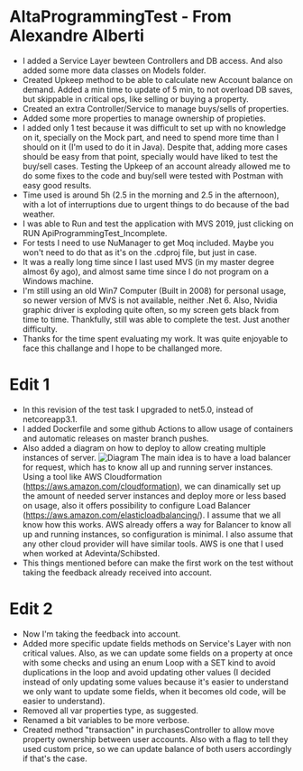 # AltaProgrammingTest - From Alexandre Alberti

- I added a Service Layer bewteen Controllers and DB access. And also added some more data classes on Models folder.
- Created Upkeep method to be able to calculate new Account balance on demand. Added a min time to update of 5 min, to not overload DB saves, but skippable in critical ops, like selling or buying a property.
- Created an extra Controller/Service to manage buys/sells of properties.
- Added some more properties to manage ownership of propieties.
- I added only 1 test because it was difficult to set up with no knowledge on it, specially on the Mock part, and need to spend more time than I should on it (I'm used to do it in Java). Despite that, adding more cases should be easy from that point, specially would have liked to test the buy/sell cases. Testing the Upkeep of an account already allowed me to do some fixes to the code and buy/sell were tested with Postman with easy good results.
- Time used is around 5h (2.5 in the morning and 2.5 in the afternoon), with a lot of interruptions due to urgent things to do because of the bad weather.
- I was able to Run and test the application with MVS 2019, just clicking on RUN ApiProgrammingTest_Incomplete.
- For tests I need to use NuManager to get Moq included. Maybe you won't need to do that as it's on the .cdproj file, but just in case.
- It was a really long time since I last used MVS (in my master degree almost 6y ago), and almost same time since I do not program on a Windows machine.
- I'm still using an old Win7 Computer (Built in 2008) for personal usage, so newer version of MVS is not available, neither .Net 6. Also, Nvidia graphic driver is exploding quite often, so my screen gets black from time to time. Thankfully, still was able to complete the test. Just another difficulty.
- Thanks for the time spent evaluating my work. It was quite enjoyable to face this challange and I hope to be challanged more.

# Edit 1
- In this revision of the test task I upgraded to net5.0, instead of netcoreapp3.1.
- I added Dockerfile and some github Actions to allow usage of containers and automatic releases on master branch pushes. 
- Also added a diagram on how to deploy to allow creating multiple instances of server. ![Diagram]([https://github.com/AlexandreAlberti/AltaProgrammingTest/blob/master/Diagram.png]) The main idea is to have a load balancer for request, which has to know all up and running server instances. Using a tool like AWS Cloudformation (https://aws.amazon.com/cloudformation), we can dinamically set up the amount of needed server instances and deploy more or less based on usage, also it offers possibility to configure Load Balancer (https://aws.amazon.com/elasticloadbalancing/). I assume that we all know how this works. AWS already offers a way for Balancer to know all up and running instances, so configuration is minimal. I also assume that any other cloud provider will have similar tools. AWS is one that I used when worked at Adevinta/Schibsted.
- This things mentioned before can make the first work on the test without taking the feedback already received into account.

# Edit 2
- Now I'm taking the feedback into account.
- Added more specific update fields methods on Service's Layer with non critical values. Also, as we can update some fields on a property at once with some checks and using an enum Loop with a SET kind to avoid duplications in the loop and avoid updating other values (I decided instead of only updating some values because it's easier to understand we only want to update some fields, when it becomes old code, will be easier to understand).
- Removed all var properties type, as suggested.
- Renamed a bit variables to be more verbose.
- Created method "transaction" in purchasesController to allow move property ownership between user accounts. Also with a flag to tell they used custom price, so we can update balance of both users accordingly if that's the case. 